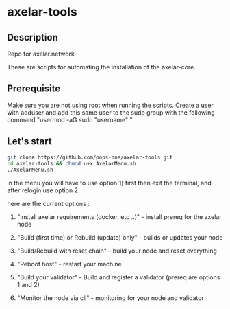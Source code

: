 # axelar-tools

## Description

Repo for axelar.network

These are scripts for automating the installation of the axelar-core.

## Prerequisite

Make sure you are not using root when running the scripts.
Create a user with adduser and add this same user to the sudo group with the following command "usermod -aG sudo "username" "

## Let's start

```bash
git clone https://github.com/pops-one/axelar-tools.git
cd axelar-tools && chmod u+x AxelarMenu.sh
./AxelarMenu.sh
```

in the menu you will have to use option 1) first then exit the terminal, and after relogin use option 2.

here are the current options :

1. "install axelar requirements (docker, etc ..)" - install prereq for the axelar node

2. "Build (first time) or Rebuild (update) only" - builds or updates your node

3. "Build/Rebuild with reset chain" - build your node and reset everything

4. "Reboot host" - restart your machine

5. "Build your validator" - Build and register a validator (prereq are options 1 and 2)

6. "Monitor the node via cli" - monitoring for your node and validator
